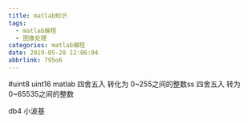 ```yaml
---
title: matlab知识
tags:
  - matlab编程
  - 图像处理
categories: matlab编程
date: 2019-05-28 12:06:04
abbrlink: 795o6
---
```

#uint8 uint16 matlab
四舍五入   转化为 0~255之间的整数ss
四舍五入   转为0~65535之间的整数

db4 小波基
